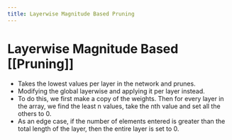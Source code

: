 ```yaml
---
title: Layerwise Magnitude Based Pruning
---
```


# Layerwise Magnitude Based [[Pruning]]
- Takes the lowest values per layer in the network and prunes.
- Modifying the global layerwise and applying it per layer instead. 
- To do this, we first make a copy of the weights. Then for every layer in the array, we find the least n values, take the nth value and set all the others to 0.
- As an edge case, if the number of elements entered is greater than the total length of the layer, then the entire layer is set to 0.












